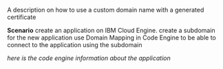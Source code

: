 A description on how to use a custom domain name with a generated certificate

**Scenario**
create an application on IBM Cloud Engine.
create a subdomain for the new application
use Domain Mapping in Code Engine to be able to connect to the application using the subdomain

*here is the code engine information about the application*
